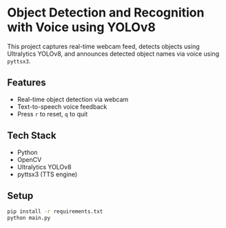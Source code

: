 
# Object Detection and Recognition with Voice using YOLOv8

This project captures real-time webcam feed, detects objects using Ultralytics YOLOv8, and announces detected object names via voice using `pyttsx3`.

## Features
- Real-time object detection via webcam
- Text-to-speech voice feedback
- Press `r` to reset, `q` to quit

## Tech Stack
- Python
- OpenCV
- Ultralytics YOLOv8
- pyttsx3 (TTS engine)

## Setup
```bash
pip install -r requirements.txt
python main.py
